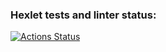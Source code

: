 ### Hexlet tests and linter status:
[![Actions Status](https://github.com/ysemenyuk/python-project-51/workflows/hexlet-check/badge.svg)](https://github.com/ysemenyuk/python-project-51/actions)